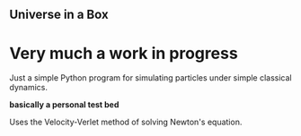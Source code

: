 ## Universe in a Box

# Very much a work in progress

Just a simple Python program for simulating particles under simple classical dynamics.

**basically a personal test bed**

Uses the Velocity-Verlet method of solving Newton's equation. 
